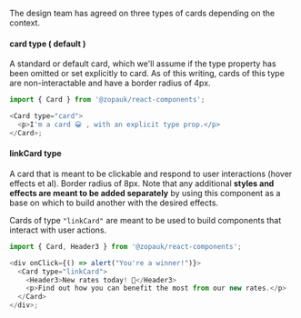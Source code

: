 The design team has agreed on three types of cards depending on the context.

#### card type ( default )

A standard or default card, which we'll assume if the type property has been omitted or set explicitly to card. As of this writing, cards of this type are non-interactable and have a border radius of 4px.

```js { "props": { "style": { "backgroundColor": "#141E64" } } }
import { Card } from '@zopauk/react-components';

<Card type="card">
  <p>I'm a card 😀 , with an explicit type prop.</p>
</Card>;
```

#### linkCard type

A card that is meant to be clickable and respond to user interactions (hover effects et al). Border radius of 8px. Note that any additional **styles and effects are meant to be added separately** by using this component as a base on which to build another with the desired effects.

Cards of type `"linkCard"` are meant to be used to build components that interact with user actions.

```js { "props": { "style": { "backgroundColor": "#141E64" } } }
import { Card, Header3 } from '@zopauk/react-components';

<div onClick={() => alert("You're a winner!")}>
  <Card type="linkCard">
    <Header3>New rates today! 💸</Header3>
    <p>Find out how you can benefit the most from our new rates.</p>
  </Card>
</div>;
```
